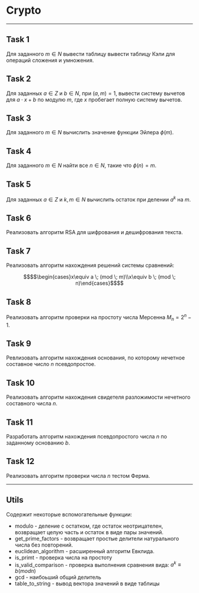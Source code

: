 # Crypto
----------------------------------------
## Task 1
Для заданного $m \in N$ вывести таблицу вывести таблицу Кэли для операций сложения и умножения.

## Task 2
Для заданных $a \in Z$ и $b \in N$, при $(a,m)=1$, вывести систему вычетов для $a\cdot x + b$ по модулю $m$, где $x$ пробегает полную систему вычетов.

## Task 3
Для заданного $m \in N$ вычислить значение функции Эйлера $\phi(m)$.

## Task 4
Для заданного $m \in N$ найти все $n \in N$, такие что $\phi(n)=m$.

## Task 5
Для заданных $a \in Z$ и $k, m \in N$ вычислить остаток при делении $a^k$ на $m$.

## Task 6
Реализовать алгоритм RSA для шифрования и дешифрования текста.

## Task 7
Реализовать алгоритм нахождения решений системы сравнений:
```math
$$\begin{cases}x\equiv a \; (mod \; m)\\x\equiv b \; (mod \; n)\end{cases}$$
```
## Task 8
Реализовать алгоритм проверки на простоту числа Мерсенна $M_n=2^n-1$.

## Task 9
Ревлизовать алгоритм нахождения основания, по которому
нечетное составное число $n$ псевдопростое.

## Task 10
Реализовать алгоритм нахождения свидетеля разложимости
нечетного составного числа $n$.

## Task 11
Разработать алгоритм нахождения псевдопростого числа $n$
по заданному основанию $b$.

## Task 12
Реализовать алгоритм проверки числа $n$ тестом Ферма.

----------------------------------------
## Utils
Содержит некоторые вспомогательные функции:

 - modulo - деление с остатком, где остаток неотрицателен, возвращает целую часть и остаток в виде пары значений.
 - get_prime_factors - возвращает простые делители натурального числа без повторений.
 - euclidean_algorithm - расширенный алгоритм Евклида.
 - is_primt - проверка числа на простоту
 - is_valid_comparison - проверка выполнения сравнения вида: $a^k\equiv b (mod n)$
 - gcd - наибоьший общий делитель
 - table_to_string - вывод вектора значений в виде таблицы
